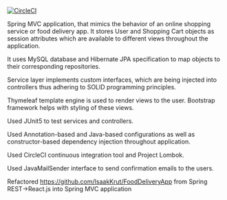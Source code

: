 [![CircleCI](https://circleci.com/gh/IsaakKrut/springmvc-deliveryapp.svg?style=svg)](https://circleci.com/gh/IsaakKrut/deliveryapp)


Spring MVC application, that mimics the behavior of an online shopping service or food delivery app. It stores User and
Shopping Cart objects as session attributes which are available to different views throughout the application.

It uses MySQL database and Hibernate JPA specification to map objects to their corresponding repositories.

Service layer implements custom interfaces, which are being injected into controllers thus adhering to
SOLID programming principles.

Thymeleaf template engine is used to render views to the user. Bootstrap framework helps with styling of these views.

Used JUnit5 to test services and controllers.

Used Annotation-based and Java-based configurations as well as constructor-based dependency injection 
throughout application.

Used CircleCI continuous integration tool and Project Lombok.

Used JavaMailSender interface to send confirmation emails to the users.

Refactored https://github.com/IsaakKrut/FoodDeliveryApp from Spring REST->React.js into Spring MVC application